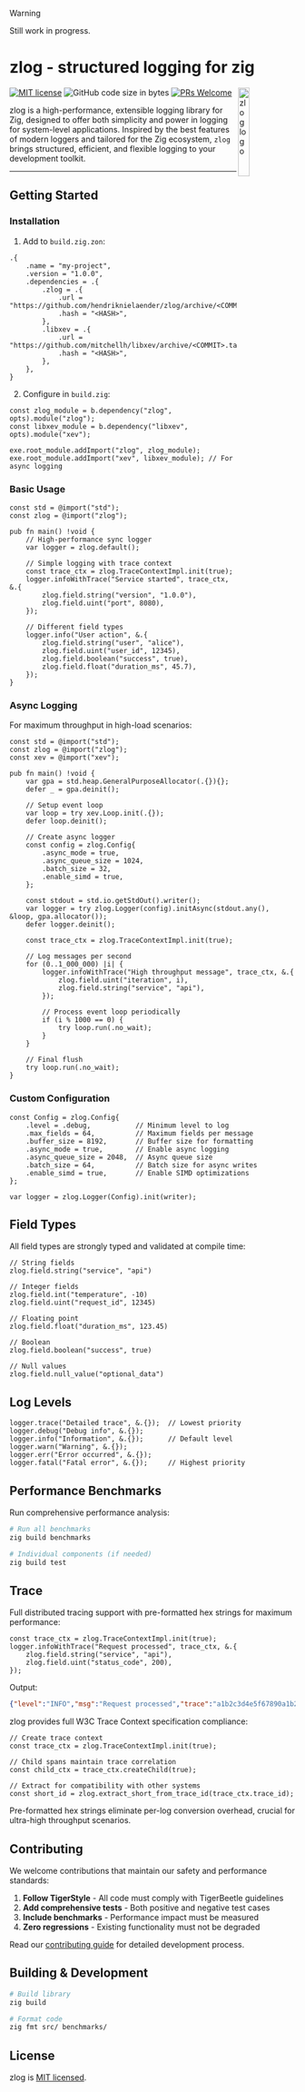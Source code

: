 > [!WARNING]  
> Still work in progress.

# zlog - structured logging for zig
[![MIT license](https://img.shields.io/badge/license-MIT-blue.svg)](https://github.com/hendriknielaender/zlog/blob/HEAD/LICENSE)
![GitHub code size in bytes](https://img.shields.io/github/languages/code-size/hendriknielaender/zlog)
[![PRs Welcome](https://img.shields.io/badge/PRs-welcome-brightgreen.svg)](https://github.com/hendriknielaender/zlog/blob/HEAD/CONTRIBUTING.md)
<img src="logo.png" alt="zlog logo" align="right" width="20%"/>

zlog is a high-performance, extensible logging library for Zig, designed to offer both simplicity and power in logging for system-level applications. Inspired by the best features of modern loggers and tailored for the Zig ecosystem, `zlog` brings structured, efficient, and flexible logging to your development toolkit.

---

## Getting Started

### Installation

1. Add to `build.zig.zon`:

```zig
.{
    .name = "my-project",
    .version = "1.0.0",
    .dependencies = .{
        .zlog = .{
            .url = "https://github.com/hendriknielaender/zlog/archive/<COMMIT>.tar.gz",
            .hash = "<HASH>",
        },
        .libxev = .{
            .url = "https://github.com/mitchellh/libxev/archive/<COMMIT>.tar.gz", 
            .hash = "<HASH>",
        },
    },
}
```

2. Configure in `build.zig`:

```zig
const zlog_module = b.dependency("zlog", opts).module("zlog");
const libxev_module = b.dependency("libxev", opts).module("xev");

exe.root_module.addImport("zlog", zlog_module);
exe.root_module.addImport("xev", libxev_module); // For async logging
```

### Basic Usage

```zig
const std = @import("std");
const zlog = @import("zlog");

pub fn main() !void {
    // High-performance sync logger
    var logger = zlog.default();
    
    // Simple logging with trace context
    const trace_ctx = zlog.TraceContextImpl.init(true);
    logger.infoWithTrace("Service started", trace_ctx, &.{
        zlog.field.string("version", "1.0.0"),
        zlog.field.uint("port", 8080),
    });
    
    // Different field types
    logger.info("User action", &.{
        zlog.field.string("user", "alice"),
        zlog.field.uint("user_id", 12345),
        zlog.field.boolean("success", true),
        zlog.field.float("duration_ms", 45.7),
    });
}
```

### Async Logging

For maximum throughput in high-load scenarios:

```zig
const std = @import("std");
const zlog = @import("zlog");
const xev = @import("xev");

pub fn main() !void {
    var gpa = std.heap.GeneralPurposeAllocator(.{}){}; 
    defer _ = gpa.deinit();

    // Setup event loop
    var loop = try xev.Loop.init(.{});
    defer loop.deinit();

    // Create async logger
    const config = zlog.Config{
        .async_mode = true,
        .async_queue_size = 1024,
        .batch_size = 32,
        .enable_simd = true,
    };

    const stdout = std.io.getStdOut().writer();
    var logger = try zlog.Logger(config).initAsync(stdout.any(), &loop, gpa.allocator());
    defer logger.deinit();

    const trace_ctx = zlog.TraceContextImpl.init(true);
    
    // Log messages per second
    for (0..1_000_000) |i| {
        logger.infoWithTrace("High throughput message", trace_ctx, &.{
            zlog.field.uint("iteration", i),
            zlog.field.string("service", "api"),
        });
        
        // Process event loop periodically
        if (i % 1000 == 0) {
            try loop.run(.no_wait);
        }
    }
    
    // Final flush
    try loop.run(.no_wait);
}
```

### Custom Configuration

```zig
const Config = zlog.Config{
    .level = .debug,           // Minimum level to log
    .max_fields = 64,          // Maximum fields per message  
    .buffer_size = 8192,       // Buffer size for formatting
    .async_mode = true,        // Enable async logging
    .async_queue_size = 2048,  // Async queue size
    .batch_size = 64,          // Batch size for async writes
    .enable_simd = true,       // Enable SIMD optimizations
};

var logger = zlog.Logger(Config).init(writer);
```

## Field Types

All field types are strongly typed and validated at compile time:

```zig
// String fields
zlog.field.string("service", "api")

// Integer fields
zlog.field.int("temperature", -10)
zlog.field.uint("request_id", 12345)

// Floating point
zlog.field.float("duration_ms", 123.45)

// Boolean
zlog.field.boolean("success", true)

// Null values
zlog.field.null_value("optional_data")
```

## Log Levels

```zig
logger.trace("Detailed trace", &.{});  // Lowest priority
logger.debug("Debug info", &.{});      
logger.info("Information", &.{});      // Default level
logger.warn("Warning", &.{});          
logger.err("Error occurred", &.{});    
logger.fatal("Fatal error", &.{});     // Highest priority
```

## Performance Benchmarks

Run comprehensive performance analysis:

```bash
# Run all benchmarks
zig build benchmarks

# Individual components (if needed)
zig build test
```

## Trace

Full distributed tracing support with pre-formatted hex strings for maximum performance:

```zig
const trace_ctx = zlog.TraceContextImpl.init(true);
logger.infoWithTrace("Request processed", trace_ctx, &.{
    zlog.field.string("service", "api"),
    zlog.field.uint("status_code", 200),
});
```

Output:
```json
{"level":"INFO","msg":"Request processed","trace":"a1b2c3d4e5f67890a1b2c3d4e5f67890","span":"1234567890abcdef","ts":1640995200000,"tid":12345,"service":"api","status_code":200}
```

zlog provides full W3C Trace Context specification compliance:

```zig
// Create trace context
const trace_ctx = zlog.TraceContextImpl.init(true);

// Child spans maintain trace correlation
const child_ctx = trace_ctx.createChild(true);

// Extract for compatibility with other systems
const short_id = zlog.extract_short_from_trace_id(trace_ctx.trace_id);
```

Pre-formatted hex strings eliminate per-log conversion overhead, crucial for ultra-high throughput scenarios.



## Contributing

We welcome contributions that maintain our safety and performance standards:

1. **Follow TigerStyle** - All code must comply with TigerBeetle guidelines
2. **Add comprehensive tests** - Both positive and negative test cases
3. **Include benchmarks** - Performance impact must be measured
4. **Zero regressions** - Existing functionality must not be degraded

Read our [contributing guide](CONTRIBUTING.md) for detailed development process.

## Building & Development

```bash
# Build library
zig build

# Format code
zig fmt src/ benchmarks/
```

## License

zlog is [MIT licensed](./LICENSE).
